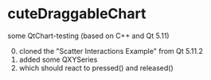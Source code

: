 # cuteDraggableChart
some QtChart-testing (based on C++ and Qt 5.11)

0. cloned the "Scatter Interactions Example" from Qt 5.11.2
1. added some QXYSeries
2. which should react to pressed() and released()

